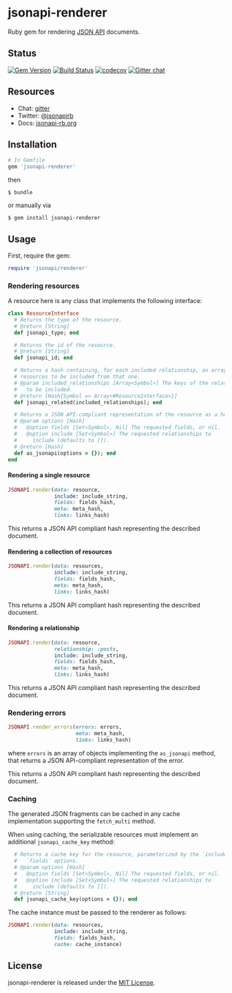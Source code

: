 # jsonapi-renderer
Ruby gem for rendering [JSON API](http://jsonapi.org) documents.

## Status

[![Gem Version](https://badge.fury.io/rb/jsonapi-renderer.svg)](https://badge.fury.io/rb/jsonapi-renderer)
[![Build Status](https://secure.travis-ci.org/jsonapi-rb/jsonapi-renderer.svg?branch=master)](http://travis-ci.org/jsonapi-rb/renderer?branch=master)
[![codecov](https://codecov.io/gh/jsonapi-rb/jsonapi-renderer/branch/master/graph/badge.svg)](https://codecov.io/gh/jsonapi-rb/renderer)
[![Gitter chat](https://badges.gitter.im/gitterHQ/gitter.png)](https://gitter.im/jsonapi-rb/Lobby)

## Resources

* Chat: [gitter](http://gitter.im/jsonapi-rb)
* Twitter: [@jsonapirb](http://twitter.com/jsonapirb)
* Docs: [jsonapi-rb.org](http://jsonapi-rb.org)

## Installation
```ruby
# In Gemfile
gem 'jsonapi-renderer'
```
then
```
$ bundle
```
or manually via
```
$ gem install jsonapi-renderer
```

## Usage

First, require the gem:
```ruby
require 'jsonapi/renderer'
```

### Rendering resources

A resource here is any class that implements the following interface:
```ruby
class ResourceInterface
  # Returns the type of the resource.
  # @return [String]
  def jsonapi_type; end

  # Returns the id of the resource.
  # @return [String]
  def jsonapi_id; end

  # Returns a hash containing, for each included relationship, an array of the
  # resources to be included from that one.
  # @param included_relationships [Array<Symbol>] The keys of the relationships
  #   to be included.
  # @return [Hash{Symbol => Array<#ResourceInterface>}]
  def jsonapi_related(included_relationships); end

  # Returns a JSON API-compliant representation of the resource as a hash.
  # @param options [Hash]
  #   @option fields [Set<Symbol>, Nil] The requested fields, or nil.
  #   @option include [Set<Symbol>] The requested relationships to
  #     include (defaults to []).
  # @return [Hash]
  def as_jsonapi(options = {}); end
end
```

#### Rendering a single resource
```ruby
JSONAPI.render(data: resource,
               include: include_string,
               fields: fields_hash,
               meta: meta_hash,
               links: links_hash)
```

This returns a JSON API compliant hash representing the described document.

#### Rendering a collection of resources
```ruby
JSONAPI.render(data: resources,
               include: include_string,
               fields: fields_hash,
               meta: meta_hash,
               links: links_hash)
```

This returns a JSON API compliant hash representing the described document.

#### Rendering a relationship
```ruby
JSONAPI.render(data: resource,
               relationship: :posts,
               include: include_string,
               fields: fields_hash,
               meta: meta_hash,
               links: links_hash)
```

This returns a JSON API compliant hash representing the described document.

### Rendering errors

```ruby
JSONAPI.render_errors(errors: errors,
                      meta: meta_hash,
                      links: links_hash)
```

where `errors` is an array of objects implementing the `as_jsonapi` method, that
returns a JSON API-compliant representation of the error.

This returns a JSON API compliant hash representing the described document.

### Caching

The generated JSON fragments can be cached in any cache implementation
supporting the `fetch_multi` method.

When using caching, the serializable resources must implement an
additional `jsonapi_cache_key` method:
```ruby
  # Returns a cache key for the resource, parameterized by the `include` and
  #   `fields` options.
  # @param options [Hash]
  #   @option fields [Set<Symbol>, Nil] The requested fields, or nil.
  #   @option include [Set<Symbol>] The requested relationships to
  #     include (defaults to []).
  # @return [String]
  def jsonapi_cache_key(options = {}); end
```

The cache instance must be passed to the renderer as follows:
```ruby
JSONAPI.render(data: resources,
               include: include_string,
               fields: fields_hash,
               cache: cache_instance)
```

## License

jsonapi-renderer is released under the [MIT License](http://www.opensource.org/licenses/MIT).
